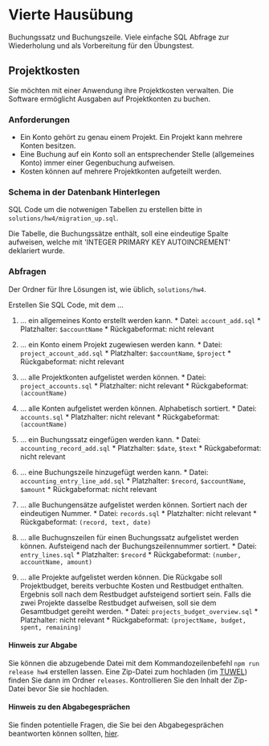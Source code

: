 [tuwel_course_address]: https://tuwel.tuwien.ac.at/course/view.php?id=8260

# Vierte Hausübung

Buchungssatz und Buchungszeile. Viele einfache SQL Abfrage zur Wiederholung 
und als Vorbereitung für den Übungstest.


## Projektkosten

Sie möchten mit einer Anwendung ihre Projektkosten verwalten. Die Software 
ermöglicht Ausgaben auf Projektkonten zu buchen.

### Anforderungen

  * Ein Konto gehört zu genau einem Projekt. Ein Projekt kann mehrere Konten 
  besitzen.
  * Eine Buchung auf ein Konto soll an entsprechender Stelle (allgemeines Konto) 
  immer einer Gegenbuchung aufweisen.
  * Kosten können auf mehrere Projektkonten aufgeteilt werden.


### Schema in der Datenbank Hinterlegen

SQL Code um die notwenigen Tabellen zu erstellen bitte in 
`solutions/hw4/migration_up.sql`.

Die Tabelle, die Buchungssätze enthält, soll eine eindeutige Spalte aufweisen,
welche mit 'INTEGER PRIMARY KEY AUTOINCREMENT' deklariert wurde.

### Abfragen
Der Ordner für Ihre Lösungen ist, wie üblich, `solutions/hw4`.

Erstellen Sie SQL Code, mit dem ...

  1. ... ein allgemeines Konto erstellt werden kann.
    * Datei: `account_add.sql`
    * Platzhalter: `$accountName`
    * Rückgabeformat: nicht relevant

  2. ... ein Konto einem Projekt zugewiesen werden kann. 
    * Datei: `project_account_add.sql`
    * Platzhalter: `$accountName`, `$project`
    * Rückgabeformat: nicht relevant

  3. ... alle Projektkonten aufgelistet werden können.
    * Datei: `project_accounts.sql`
    * Platzhalter: nicht relevant
    * Rückgabeformat: `(accountName)`  

  4. ... alle Konten aufgelistet werden können. Alphabetisch sortiert.
    * Datei: `accounts.sql`
    * Platzhalter: nicht relevant
    * Rückgabeformat: `(accountName)`

  5. ... ein Buchungssatz eingefügen werden kann. 
    * Datei: `accounting_record_add.sql`
    * Platzhalter: `$date`, `$text`
    * Rückgabeformat: nicht relevant

  6. ... eine Buchungszeile hinzugefügt werden kann.
    * Datei: `accounting_entry_line_add.sql`
    * Platzhalter: `$record`, `$accountName`, `$amount`
    * Rückgabeformat: nicht relevant

  7. ... alle Buchungensätze aufgelistet werden können. Sortiert nach der 
  eindeutigen Nummer.
    * Datei: `records.sql`
    * Platzhalter: nicht relevant
    * Rückgabeformat: `(record, text, date)`

  8. ... alle Buchugnszeilen für einen Buchungssatz aufgelistet werden können. 
  Aufsteigend nach der Buchungszeilennummer sortiert.
    * Datei: `entry_lines.sql`
    * Platzhalter: `$record`
    * Rückgabeformat: `(number, accountName, amount)`

  9. ... alle Projekte aufgelistet werden können. Die Rückgabe soll 
  Projektbudget, bereits verbuchte Kosten und Restbudget enthalten. Ergebnis
  soll nach dem Restbudget aufsteigend sortiert sein. Falls die zwei Projekte
  dasselbe Restbudget aufweisen, soll sie dem Gesamtbudget gereiht werden.
    * Datei: `projects_budget_overview.sql`
    * Platzhalter: nicht relevant
    * Rückgabeformat: `(projectName, budget, spent, remaining)`



#### Hinweis zur Abgabe <a name="abgabe"></a>
Sie können die abzugebende Datei mit dem Kommandozeilenbefehl 
`npm run release hw4` erstellen lassen. Eine Zip-Datei zum hochladen (im 
[TUWEL][tuwel_course_address]) finden Sie dann im Ordner `releases`. 
Kontrollieren Sie den Inhalt der Zip-Datei bevor Sie sie hochladen.


#### Hinweis zu den Abgabegesprächen
Sie finden potentielle Fragen, die Sie bei den Abgabegesprächen beantworten 
können sollten, [hier](/assignments/hw4_questions.md).